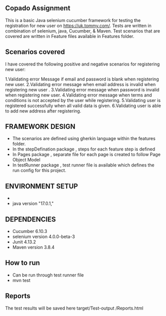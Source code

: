## Copado Assignment

This is a basic Java selenium cucumber framework for testing the registration for new user on  https://uk.tommy.com/. Tests are written in combination of selenium,
java, Cucumber, & Maven. Test scenarios that are covered are written in Feature files available in Features folder.

## Scenarios covered

I have covered the following positive and negative scenarios for registering new user:

1.Validating error Message if email and password is blank when registering new user.
2.Validating error message when email address is invalid when registering new user .
3.Validating error message when password is invalid when registering new user.
4.Validating error message when terms and conditions is not accepted by the user while registering.
5.Validating user is registered successfully when all valid data is given.
6.Validating user is able to add new address after registering. 


## FRAMEWORK DESIGN
* The scenarios are defined using gherkin language within the features folder.
* In the stepDefination package , steps for each feature step is defined
* In Pages package , separate file for each page is created to follow Page Object Model
* In testRunner package , test runner file is available which defines the run config for this project.

## ENVIRONMENT SETUP
* 
* java version "17.0.1,"

## DEPENDENCIES
* Cucumber 6.10.3
* selenium version 4.0.0-beta-3
* Junit 4.13.2
* Maven version 3.8.4


## How to run

* Can be run through test runner file
* mvn test 


## Reports
The test results will be saved here target/Test-output <date and time stamp>/Reports.html




